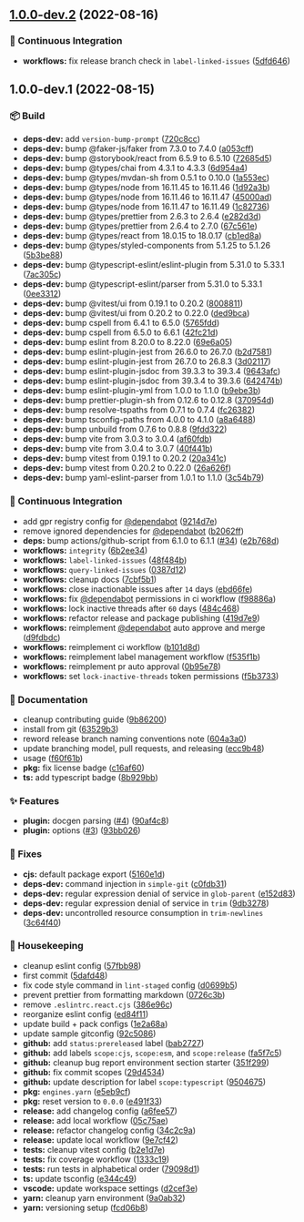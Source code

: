 ## [1.0.0-dev.2](https://github.com/flex-development/vite-plugin-react-docgen-typescript/compare/1.0.0-dev.1...1.0.0-dev.2) (2022-08-16)


### :robot: Continuous Integration

* **workflows:** fix release branch check in `label-linked-issues` ([5dfd646](https://github.com/flex-development/vite-plugin-react-docgen-typescript/commit/5dfd646f8012e9d5b56bc745497f1dd92c9aaeb5))

## 1.0.0-dev.1 (2022-08-15)


### :package: Build

* **deps-dev:** add `version-bump-prompt` ([720c8cc](https://github.com/flex-development/vite-plugin-react-docgen-typescript/commit/720c8cc8eeca7e0ea7985858761c3d12758a3dd8))
* **deps-dev:** bump @faker-js/faker from 7.3.0 to 7.4.0 ([a053cff](https://github.com/flex-development/vite-plugin-react-docgen-typescript/commit/a053cffaa45bdf2768d51c25153ba2b782ee296c))
* **deps-dev:** bump @storybook/react from 6.5.9 to 6.5.10 ([72685d5](https://github.com/flex-development/vite-plugin-react-docgen-typescript/commit/72685d5862df11714fcb80a8344c76e690fbb2b1))
* **deps-dev:** bump @types/chai from 4.3.1 to 4.3.3 ([6d954a4](https://github.com/flex-development/vite-plugin-react-docgen-typescript/commit/6d954a48f752fdb9c6895c3803f20199952274d0))
* **deps-dev:** bump @types/mvdan-sh from 0.5.1 to 0.10.0 ([1a553ec](https://github.com/flex-development/vite-plugin-react-docgen-typescript/commit/1a553ec84acedd47b0d9636f6964976c585683b7))
* **deps-dev:** bump @types/node from 16.11.45 to 16.11.46 ([1d92a3b](https://github.com/flex-development/vite-plugin-react-docgen-typescript/commit/1d92a3b6fb34c6b5bc5b7cd8eb539e4e1aaebe97))
* **deps-dev:** bump @types/node from 16.11.46 to 16.11.47 ([45000ad](https://github.com/flex-development/vite-plugin-react-docgen-typescript/commit/45000ad7159951bdf3b7721e41572f11f6a3dc5f))
* **deps-dev:** bump @types/node from 16.11.47 to 16.11.49 ([1c82736](https://github.com/flex-development/vite-plugin-react-docgen-typescript/commit/1c82736ee173932cb8a9c4def21d0ce912cdc60f))
* **deps-dev:** bump @types/prettier from 2.6.3 to 2.6.4 ([e282d3d](https://github.com/flex-development/vite-plugin-react-docgen-typescript/commit/e282d3d1c2b226875625d46be62a591c89ef65e5))
* **deps-dev:** bump @types/prettier from 2.6.4 to 2.7.0 ([67c561e](https://github.com/flex-development/vite-plugin-react-docgen-typescript/commit/67c561eccea60e6781b209103b67e72a9c17edb0))
* **deps-dev:** bump @types/react from 18.0.15 to 18.0.17 ([cb1ed8a](https://github.com/flex-development/vite-plugin-react-docgen-typescript/commit/cb1ed8a3f1f68db68867c28dfc963f0ef11778c0))
* **deps-dev:** bump @types/styled-components from 5.1.25 to 5.1.26 ([5b3be88](https://github.com/flex-development/vite-plugin-react-docgen-typescript/commit/5b3be889d1866a942f6bdc46dc04896212f1fd50))
* **deps-dev:** bump @typescript-eslint/eslint-plugin from 5.31.0 to 5.33.1 ([7ac305c](https://github.com/flex-development/vite-plugin-react-docgen-typescript/commit/7ac305c663f264418a902f5e807516d850f84f7d))
* **deps-dev:** bump @typescript-eslint/parser from 5.31.0 to 5.33.1 ([0ee3312](https://github.com/flex-development/vite-plugin-react-docgen-typescript/commit/0ee33122dfb3279da1bce8d25b254c25a9a1c1a8))
* **deps-dev:** bump @vitest/ui from 0.19.1 to 0.20.2 ([8008811](https://github.com/flex-development/vite-plugin-react-docgen-typescript/commit/80088118a81c92cdbd90d669333653eb714b2d11))
* **deps-dev:** bump @vitest/ui from 0.20.2 to 0.22.0 ([ded9bca](https://github.com/flex-development/vite-plugin-react-docgen-typescript/commit/ded9bca52c4914f6de014f9cd1cfc928870e5c77))
* **deps-dev:** bump cspell from 6.4.1 to 6.5.0 ([5765fdd](https://github.com/flex-development/vite-plugin-react-docgen-typescript/commit/5765fddd3a4ebe841f4814cbcbb05103f7c4f8d0))
* **deps-dev:** bump cspell from 6.5.0 to 6.6.1 ([42fc21d](https://github.com/flex-development/vite-plugin-react-docgen-typescript/commit/42fc21d7ef6b435844c3ece62565926c8970d284))
* **deps-dev:** bump eslint from 8.20.0 to 8.22.0 ([69e6a05](https://github.com/flex-development/vite-plugin-react-docgen-typescript/commit/69e6a05d713ccd81adeda7cc2359358490688618))
* **deps-dev:** bump eslint-plugin-jest from 26.6.0 to 26.7.0 ([b2d7581](https://github.com/flex-development/vite-plugin-react-docgen-typescript/commit/b2d7581ebcdaf91823676bb3111c270ff7e1858d))
* **deps-dev:** bump eslint-plugin-jest from 26.7.0 to 26.8.3 ([3d02117](https://github.com/flex-development/vite-plugin-react-docgen-typescript/commit/3d021179925eb1fb71e0d956f5cc8e42593b3e27))
* **deps-dev:** bump eslint-plugin-jsdoc from 39.3.3 to 39.3.4 ([9643afc](https://github.com/flex-development/vite-plugin-react-docgen-typescript/commit/9643afca71cb4bdf996e9095b797976ddf0d1f91))
* **deps-dev:** bump eslint-plugin-jsdoc from 39.3.4 to 39.3.6 ([642474b](https://github.com/flex-development/vite-plugin-react-docgen-typescript/commit/642474b20eb9c0dce6f1b3d3bb287ceb53b2f818))
* **deps-dev:** bump eslint-plugin-yml from 1.0.0 to 1.1.0 ([b9ebe3b](https://github.com/flex-development/vite-plugin-react-docgen-typescript/commit/b9ebe3bef0a8b785f8136d2d4883387e07f65e1f))
* **deps-dev:** bump prettier-plugin-sh from 0.12.6 to 0.12.8 ([370954d](https://github.com/flex-development/vite-plugin-react-docgen-typescript/commit/370954da5fa93101c9ee954f892e224466af31de))
* **deps-dev:** bump resolve-tspaths from 0.7.1 to 0.7.4 ([fc26382](https://github.com/flex-development/vite-plugin-react-docgen-typescript/commit/fc26382d0da3159cd715e09e8661d2b410d9c826))
* **deps-dev:** bump tsconfig-paths from 4.0.0 to 4.1.0 ([a8a6488](https://github.com/flex-development/vite-plugin-react-docgen-typescript/commit/a8a648875fcaccb4943c2b827316fd948044687f))
* **deps-dev:** bump unbuild from 0.7.6 to 0.8.8 ([9fdd322](https://github.com/flex-development/vite-plugin-react-docgen-typescript/commit/9fdd322dbd6d84295426751a49e820a26408d39a))
* **deps-dev:** bump vite from 3.0.3 to 3.0.4 ([af60fdb](https://github.com/flex-development/vite-plugin-react-docgen-typescript/commit/af60fdb192c0789e2668bd8c2ca0c90121b1d7da))
* **deps-dev:** bump vite from 3.0.4 to 3.0.7 ([40f441b](https://github.com/flex-development/vite-plugin-react-docgen-typescript/commit/40f441bb1643b48ab045d6f21039c77c929329f6))
* **deps-dev:** bump vitest from 0.19.1 to 0.20.2 ([20a341c](https://github.com/flex-development/vite-plugin-react-docgen-typescript/commit/20a341c5af8811e7c4f88da9df3b1e48bbbe82bd))
* **deps-dev:** bump vitest from 0.20.2 to 0.22.0 ([26a626f](https://github.com/flex-development/vite-plugin-react-docgen-typescript/commit/26a626f673d2f88d26349d502d928dd0390920cf))
* **deps-dev:** bump yaml-eslint-parser from 1.0.1 to 1.1.0 ([3c54b79](https://github.com/flex-development/vite-plugin-react-docgen-typescript/commit/3c54b793348d7d251d29f41ebe86e4b1a21a084b))


### :robot: Continuous Integration

* add gpr registry config for [@dependabot](https://github.com/dependabot) ([9214d7e](https://github.com/flex-development/vite-plugin-react-docgen-typescript/commit/9214d7e35e69a32752257153dfb9447d53603672))
* remove ignored dependencies for [@dependabot](https://github.com/dependabot) ([b2062ff](https://github.com/flex-development/vite-plugin-react-docgen-typescript/commit/b2062ffefc8c6e2b67d63cb9e3b22fccf321d3c1))
* **deps:** bump actions/github-script from 6.1.0 to 6.1.1 ([#34](https://github.com/flex-development/vite-plugin-react-docgen-typescript/issues/34)) ([e2b768d](https://github.com/flex-development/vite-plugin-react-docgen-typescript/commit/e2b768d8fe50a8f769e881b60681c56e06fc58aa))
* **workflows:** `integrity` ([6b2ee34](https://github.com/flex-development/vite-plugin-react-docgen-typescript/commit/6b2ee3443c75e0070fc2831a3024898ac7d9ca38))
* **workflows:** `label-linked-issues` ([48f484b](https://github.com/flex-development/vite-plugin-react-docgen-typescript/commit/48f484b1d2e8ab24010d3d028877734737bc2605))
* **workflows:** `query-linked-issues` ([0387d12](https://github.com/flex-development/vite-plugin-react-docgen-typescript/commit/0387d126c7002537c999f635bb03f63dc9220980))
* **workflows:** cleanup docs ([7cbf5b1](https://github.com/flex-development/vite-plugin-react-docgen-typescript/commit/7cbf5b14bb37d4111e193686d6bc42bb59712a51))
* **workflows:** close inactionable issues after `14` days ([ebd66fe](https://github.com/flex-development/vite-plugin-react-docgen-typescript/commit/ebd66fef4329719ff040e06e847930a2d3c58544))
* **workflows:** fix [@dependabot](https://github.com/dependabot) permissions in ci workflow ([f98886a](https://github.com/flex-development/vite-plugin-react-docgen-typescript/commit/f98886a27a0b5639bd3175f386a89c0264dc4f56))
* **workflows:** lock inactive threads after `60` days ([484c468](https://github.com/flex-development/vite-plugin-react-docgen-typescript/commit/484c468bd1e6b6de6af5202d56d97a31ec80156f))
* **workflows:** refactor release and package publishing ([419d7e9](https://github.com/flex-development/vite-plugin-react-docgen-typescript/commit/419d7e907d3bf04aa6890764f5846dda2ac62260))
* **workflows:** reimplement [@dependabot](https://github.com/dependabot) auto approve and merge ([d9fdbdc](https://github.com/flex-development/vite-plugin-react-docgen-typescript/commit/d9fdbdcc8ff33c40a76d483fed342b98e0a6ad3c))
* **workflows:** reimplement ci workflow ([b101d8d](https://github.com/flex-development/vite-plugin-react-docgen-typescript/commit/b101d8d96189c51f58eaff3bbbd0555930434bd5))
* **workflows:** reimplement label management workflow ([f535f1b](https://github.com/flex-development/vite-plugin-react-docgen-typescript/commit/f535f1bfda30f05f8b99fcf7fcfbc8e632d93d3a))
* **workflows:** reimplement pr auto approval ([0b95e78](https://github.com/flex-development/vite-plugin-react-docgen-typescript/commit/0b95e78512d0109782d9188011d9c21e0169b1e1))
* **workflows:** set `lock-inactive-threads` token permissions ([f5b3733](https://github.com/flex-development/vite-plugin-react-docgen-typescript/commit/f5b37337ad61d7ab1605a4e7813da8e86121f781))


### :pencil: Documentation

* cleanup contributing guide ([9b86200](https://github.com/flex-development/vite-plugin-react-docgen-typescript/commit/9b86200050bf170422f4762d6e4a3211a297d206))
* install from git ([63529b3](https://github.com/flex-development/vite-plugin-react-docgen-typescript/commit/63529b35876554de24a337b66dfefb2f0fce8f2e))
* reword release branch naming conventions note ([604a3a0](https://github.com/flex-development/vite-plugin-react-docgen-typescript/commit/604a3a048f633ca887805b6d0d6e24430d1ae2b2))
* update branching model, pull requests, and releasing ([ecc9b48](https://github.com/flex-development/vite-plugin-react-docgen-typescript/commit/ecc9b486c5f201391aec3eb8ee4d26f183280b3d))
* usage ([f60f61b](https://github.com/flex-development/vite-plugin-react-docgen-typescript/commit/f60f61b3636eaa174d509889f5892dcbbb582505))
* **pkg:** fix license badge ([c16af60](https://github.com/flex-development/vite-plugin-react-docgen-typescript/commit/c16af6098b6d3b268774b8271509cff28410968f))
* **ts:** add typescript badge ([8b929bb](https://github.com/flex-development/vite-plugin-react-docgen-typescript/commit/8b929bb2d05822d5358689bd8f6c5173870ae560))


### :sparkles: Features

* **plugin:** docgen parsing ([#4](https://github.com/flex-development/vite-plugin-react-docgen-typescript/issues/4)) ([90af4c8](https://github.com/flex-development/vite-plugin-react-docgen-typescript/commit/90af4c8fbd895d8885860a63dfbb776427361d5d))
* **plugin:** options ([#3](https://github.com/flex-development/vite-plugin-react-docgen-typescript/issues/3)) ([93bb026](https://github.com/flex-development/vite-plugin-react-docgen-typescript/commit/93bb02672f7cfcece00207d4d9e53a7ef6af5628))


### :bug: Fixes

* **cjs:** default package export ([5160e1d](https://github.com/flex-development/vite-plugin-react-docgen-typescript/commit/5160e1dbb365edae236195087cac1b6573ffa0ca))
* **deps-dev:** command injection in `simple-git` ([c0fdb31](https://github.com/flex-development/vite-plugin-react-docgen-typescript/commit/c0fdb31208a81de0a7b5db54408bab0ad4840814))
* **deps-dev:** regular expression denial of service in `glob-parent` ([e152d83](https://github.com/flex-development/vite-plugin-react-docgen-typescript/commit/e152d83a25cec60991b63f45163507b3b3f9d180))
* **deps-dev:** regular expression denial of service in `trim` ([9db3278](https://github.com/flex-development/vite-plugin-react-docgen-typescript/commit/9db3278df1cdc6c05a3cac079565fbeab2106f84))
* **deps-dev:** uncontrolled resource consumption in `trim-newlines` ([3c64f40](https://github.com/flex-development/vite-plugin-react-docgen-typescript/commit/3c64f4023ab05d5da1d39ace9f8a5cb745ec35e8))


### :house_with_garden: Housekeeping

* cleanup eslint config ([57fbb98](https://github.com/flex-development/vite-plugin-react-docgen-typescript/commit/57fbb98c2e5929ec1aae94e1bd52241e19389ab2))
* first commit ([5dafd48](https://github.com/flex-development/vite-plugin-react-docgen-typescript/commit/5dafd483c1c235a3c348e47f8b3b1ea0042be31c))
* fix code style command in `lint-staged` config ([d0699b5](https://github.com/flex-development/vite-plugin-react-docgen-typescript/commit/d0699b52f299e85498cf37c68091348f81717dc5))
* prevent prettier from formatting markdown ([0726c3b](https://github.com/flex-development/vite-plugin-react-docgen-typescript/commit/0726c3bc3cf9aafb582453c897b0debc779e20ec))
* remove `.eslintrc.react.cjs` ([386e96c](https://github.com/flex-development/vite-plugin-react-docgen-typescript/commit/386e96c74e5afc83b1608321831ae74b96564392))
* reorganize eslint config ([ed84f11](https://github.com/flex-development/vite-plugin-react-docgen-typescript/commit/ed84f1175181d62d9ba56175dbb24e65eb5acf4f))
* update build + pack configs ([1e2a68a](https://github.com/flex-development/vite-plugin-react-docgen-typescript/commit/1e2a68a1cdfeb1c7bbf1ed91c0c69896572d3672))
* update sample gitconfig ([92c5086](https://github.com/flex-development/vite-plugin-react-docgen-typescript/commit/92c50863d8c6d8cf09d15605f39e264a57021edc))
* **github:** add `status:prereleased` label ([bab2727](https://github.com/flex-development/vite-plugin-react-docgen-typescript/commit/bab272719312a10df3671915af61e675cfc1dd54))
* **github:** add labels `scope:cjs`, `scope:esm`, and `scope:release` ([fa5f7c5](https://github.com/flex-development/vite-plugin-react-docgen-typescript/commit/fa5f7c50564a3e882b35b1aeebf0220fca3118e0))
* **github:** cleanup bug report environment section starter ([351f299](https://github.com/flex-development/vite-plugin-react-docgen-typescript/commit/351f29985737cd76658145bd2b50105a39098ef4))
* **github:** fix commit scopes ([29d4534](https://github.com/flex-development/vite-plugin-react-docgen-typescript/commit/29d453491b46aa8555ce8ff686bb7170ec39daac))
* **github:** update description for label `scope:typescript` ([9504675](https://github.com/flex-development/vite-plugin-react-docgen-typescript/commit/9504675c42a6d58e2e5822418fa4acbeaf5564b1))
* **pkg:** `engines.yarn` ([e5eb9cf](https://github.com/flex-development/vite-plugin-react-docgen-typescript/commit/e5eb9cf760d74328bd27caf73de39d3142c4079f))
* **pkg:** reset version to `0.0.0` ([e491f33](https://github.com/flex-development/vite-plugin-react-docgen-typescript/commit/e491f33287c7ca6318ffe33dbe16c60f5706b45e))
* **release:** add changelog config ([a6fee57](https://github.com/flex-development/vite-plugin-react-docgen-typescript/commit/a6fee579ba0b4cf2b992ea0010d73e180ae4745e))
* **release:** add local workflow ([05c75ae](https://github.com/flex-development/vite-plugin-react-docgen-typescript/commit/05c75ae9d4083821b25e3edc1d4f0c699500a283))
* **release:** refactor changelog config ([34c2c9a](https://github.com/flex-development/vite-plugin-react-docgen-typescript/commit/34c2c9a821a80f46645908c9d5119ee452522e37))
* **release:** update local workflow ([9e7cf42](https://github.com/flex-development/vite-plugin-react-docgen-typescript/commit/9e7cf42496131d9e9cd81d70701ae324cc68b5ad))
* **tests:** cleanup vitest config ([b2e1d7e](https://github.com/flex-development/vite-plugin-react-docgen-typescript/commit/b2e1d7ec730457b1859ed430dc97f5495896b00f))
* **tests:** fix coverage workflow ([1333c19](https://github.com/flex-development/vite-plugin-react-docgen-typescript/commit/1333c19c5d88104067b09d6fb04980378d29ff96))
* **tests:** run tests in alphabetical order ([79098d1](https://github.com/flex-development/vite-plugin-react-docgen-typescript/commit/79098d1b31258a0bc1ebafd4fe02ae94eb8f31e3))
* **ts:** update tsconfig ([e344c49](https://github.com/flex-development/vite-plugin-react-docgen-typescript/commit/e344c491724122dd76c8e3b2e8e3d3f63c31b21b))
* **vscode:** update workspace settings ([d2cef3e](https://github.com/flex-development/vite-plugin-react-docgen-typescript/commit/d2cef3eb5c1bb42e0bdd5b85900ec86b46d6f5db))
* **yarn:** cleanup yarn environment ([9a0ab32](https://github.com/flex-development/vite-plugin-react-docgen-typescript/commit/9a0ab32fe1a00914984e0659eb976f6491d09f1a))
* **yarn:** versioning setup ([fcd06b8](https://github.com/flex-development/vite-plugin-react-docgen-typescript/commit/fcd06b838e0775224201ce8b638471b32526b077))


